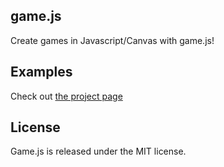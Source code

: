 game.js
-------

Create games in Javascript/Canvas with game.js!

Examples
--------

Check out [the project page](http://felipeelias.github.com/game.js)

License
-------

Game.js is released under the MIT license.